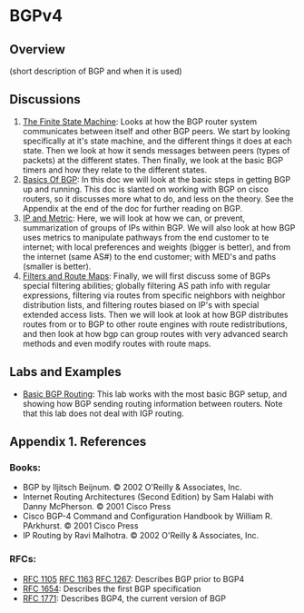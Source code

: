 # BGPv4

## Overview
(short description of BGP and when it is used)

## Discussions
1. [The Finite State Machine](bgp-the-finite-state-machine.md): Looks at how the BGP router system communicates between itself and other BGP peers. We start by looking specifically at it's state machine, and the different things it does at each state. Then we look at how it sends messages between peers (types of packets) at the different states. Then finally, we look at the basic BGP timers and how they relate to the different states.
2. [Basics Of BGP](bgp-basics-of.md): In this doc we will look at the basic steps in getting BGP up and running. This doc is slanted on working with BGP on cisco routers, so it discusses more what to do, and less on the theory. See the Appendix at the end of the doc for further reading on BGP.
3. [IP and Metric](bgp-ip-and-metrics.md): Here, we will look at how we can, or prevent, summarization of groups of IPs within BGP. We will also look at how BGP uses metrics to manipulate pathways from the end customer to te internet; with local preferences and weights (bigger is better), and from the internet (same AS#) to the end customer; with MED's and paths (smaller is better).
4. [Filters and Route Maps](bgp-filters-and-route-maps.md): Finally, we will first discuss some of BGPs special filtering abilities; globally filtering AS path info with regular expressions, filtering via routes from specific neighbors with neighbor distribution lists, and filtering routes biased on IP's with special extended access lists. Then we will look at look at how BGP distributes routes from or to BGP to other route engines with route redistributions, and then look at how bgp can group routes with very advanced search methods and even modify routes with route maps.

## Labs and Examples
- [Basic BGP Routing](bgp-routing-basic.md): This lab works with the most basic BGP setup, and showing how BGP sending routing information between routers. Note that this lab does not deal with IGP routing.

## Appendix 1. References
###  Books:
- BGP by Iljitsch Beijnum. © 2002 O'Reilly & Associates, Inc.
- Internet Routing Architectures (Second Edition) by Sam Halabi with Danny McPherson. © 2001 Cisco Press
- Cisco BGP-4 Command and Configuration Handbook by William R. PArkhurst. © 2001 Cisco Press
- IP Routing by Ravi Malhotra. © 2002 O'Reilly & Associates, Inc.
### RFCs:
- [RFC 1105](http://www.faqs.org/rfcs/rfc1105.html) [RFC 1163](http://www.faqs.org/rfcs/rfc1163.html) [RFC 1267](http://www.faqs.org/rfcs/rfc1267.html): Describes BGP prior to BGP4
- [RFC 1654](http://www.faqs.org/rfcs/rfc1654.html): Describes the first BGP specification
- [RFC 1771](http://www.faqs.org/rfcs/rfc1771.html): Describes BGP4, the current version of BGP
